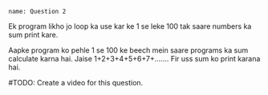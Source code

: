 ```ngMeta
name: Question 2
```
Ek program likho jo loop ka use kar ke 1 se leke 100 tak saare numbers ka sum print kare.

Aapke program ko pehle 1 se 100 ke beech mein saare programs ka sum calculate karna hai. Jaise 1+2+3+4+5+6+7+....... Fir uss sum ko print karana hai.

#TODO: Create a video for this question.
